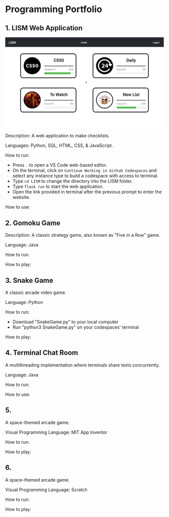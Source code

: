 # Programming Portfolio
## 1. LISM Web Application
<picture>
  <img alt="LISM preview" src="/Previews/LISMPreview.png">
</picture>

Description: A web application to make checklists.  

Languages: Python, SQL, HTML, CSS, & JavaScript.  

How to run:
- Press ` . ` to open a VS Code web-based editor.
- On the terminal, click on `Continue Working in Github Codespaces` and select any instance type to build a codespace with access to terminal.
- Type `cd LISM` to change the directory into the LISM folder.
- Type `flask run` to start the web application.
- Open the link provided in terminal after the previous prompt to enter the website.

How to use:  

## 2. Gomoku Game
Description: A classic strategy game, also known as "Five in a Row" game.  

Language: Java  

How to run:  

How to play:  
## 3. Snake Game
A classic arcade video game.  

Language: Python  

How to run:  
- Download "SnakeGame.py" to your local computer
- Run "python3 SnakeGame.py" on your codespaces' terminal
  
How to play:  
## 4. Terminal Chat Room
A multithreading implementation where terminals share texts concurrently.  

Language: Java  

How to run:  

How to use:  
## 5. 
A space-themed arcade game.  

Visual Programming Language: MIT App Inventor  

How to run:  

How to play:  
## 6.
A space-themed arcade game.  

Visual Programming Language: Scratch  

How to run:  

How to play:  


